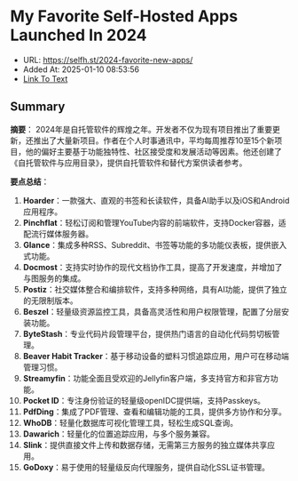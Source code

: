 # My Favorite Self-Hosted Apps Launched In 2024
- URL: https://selfh.st/2024-favorite-new-apps/
- Added At: 2025-01-10 08:53:56
- [Link To Text](2025-01-10-my-favorite-self-hosted-apps-launched-in-2024_raw.md)

## Summary
**摘要**：
2024年是自托管软件的辉煌之年。开发者不仅为现有项目推出了重要更新，还推出了大量新项目。作者在个人时事通讯中，平均每周推荐10至15个新项目，他的偏好主要基于功能独特性、社区接受度和发展活动等因素。他还创建了《自托管软件与应用目录》，提供自托管软件和替代方案供读者参考。

**要点总结**：
1. **Hoarder**：一款强大、直观的书签和长读软件，具备AI助手以及iOS和Android应用程序。
2. **Pinchflat**：轻松订阅和管理YouTube内容的前端软件，支持Docker容器，适配流行媒体服务器。
3. **Glance**：集成多种RSS、Subreddit、书签等功能的多功能仪表板，提供嵌入式功能。
4. **Docmost**：支持实时协作的现代文档协作工具，提高了开发速度，并增加了与图服务的集成。
5. **Postiz**：社交媒体整合和编排软件，支持多种网络，具有AI功能，提供了独立的无限制版本。
6. **Beszel**：轻量级资源监控工具，具备高灵活性和用户权限管理，配置了分层安装功能。
7. **ByteStash**：专业代码片段管理平台，提供热门语言的自动化代码剪切板管理。
8. **Beaver Habit Tracker**：基于移动设备的塑料习惯追踪应用，用户可在移动端管理习惯。
9. **Streamyfin**：功能全面且受欢迎的Jellyfin客户端，多支持官方和非官方功能。
10. **Pocket ID**：专注身份验证的轻量级openIDC提供端，支持Passkeys。
11. **PdfDing**：集成了PDF管理、查看和编辑功能的工具，提供多方协作和分享。
12. **WhoDB**：轻量化数据库可视化管理工具，轻松生成SQL查询。
13. **Dawarich**：轻量化的位置追踪应用，与多个服务兼容。
14. **Slink**：提供直接文件上传和数据存储，无需第三方服务的独立媒体共享应用。
15. **GoDoxy**：易于使用的轻量级反向代理服务，提供自动化SSL证书管理。
